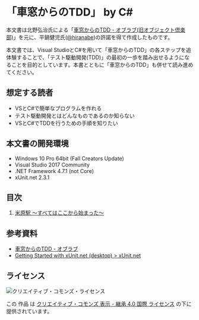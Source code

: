 ﻿「車窓からのTDD」 by C#
=====

本文書は北野弘治氏による「[車窓からのTDD - オブラブ(旧オブジェクト倶楽部)](http://objectclub.jp/technicaldoc/testing/stack_tdd.pdf)」を元に、平鍋健児氏([@hiranabe](https://twitter.com/hiranabe))の許諾を得て作成したものです。

本文書では、Visual StudioとC#を用いて「車窓からのTDD」の各ステップを追体験することで、「テスト駆動開発(TDD)」の最初の一歩を踏み出せるようになることを目的としています。本書とともに「車窓からのTDD」も併せて読み進めてください。


想定する読者
-----

- VSとC#で簡単なプログラムを作れる
- テスト駆動開発とはどんなものであるのか知らない
- VSとC#でTDDを行うための手順を知りたい


本文書の開発環境
-----

- Windows 10 Pro 64bit (Fall Creators Update)
- Visual Studio 2017 Community
- .NET Framework 4.7.1 (not Core)
- xUnit\.net 2.3.1

目次
-----

1. [米原駅 ～すべてはここから始まった～](doc/01.md)

参考資料
-----

- [車窓からのTDD - オブラブ](http://objectclub.jp/technicaldoc/testing/stack_tdd.pdf)
- [Getting Started with xUnit.net (desktop) > xUnit.net](http://xunit.github.io/docs/getting-started-desktop)


ライセンス
-----

![クリエイティブ・コモンズ・ライセンス](https://i.creativecommons.org/l/by-sa/4.0/88x31.png)

この 作品 は [クリエイティブ・コモンズ 表示 - 継承 4.0 国際 ライセンス](http://creativecommons.org/licenses/by-sa/4.0/") の下に提供されています。
